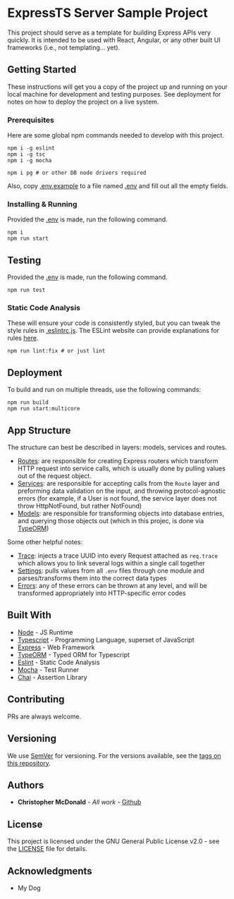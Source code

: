 # ExpressTS Server Sample Project

This project should serve as a template for building Express APIs very quickly. It is intended to be used with React, Angular, or any other built UI frameworks (i.e., not templating... yet).

## Getting Started

These instructions will get you a copy of the project up and running on your local machine for development and testing purposes. See deployment for notes on how to deploy the project on a live system.

### Prerequisites

Here are some global npm commands needed to develop with this project.

```
npm i -g eslint
npm i -g tsc
npm i -g mocha

npm i pg # or other DB node drivers required
```

Also, copy [.env.example](.env.example) to a file named [.env](.env) and fill out all the empty fields.

### Installing & Running

Provided the [.env](.env) is made, run the following command.

```
npm i
npm run start
```

## Testing

Provided the [.env](.env) is made, run the following command.
 
```
npm run test
```

### Static Code Analysis

These will ensure your code is consistently styled, but you can tweak the style rules in [.eslintrc.js](.eslintrc.js). The ESLint website can provide explanations for rules [here](https://eslint.org).

```
npm run lint:fix # or just lint
```

## Deployment

To build and run on multiple threads, use the following commands:

```
npm run build
npm run start:multicore
```

## App Structure

The structure can best be described in layers: models, services and routes.

* [Routes](src/routes): are responsible for creating Express routers which transform HTTP request into service calls, which is usually done by pulling values out of the request object.
* [Services](src/services): are responsible for accepting calls from the `Route` layer and preforming data validation on the input, and throwing protocol-agnostic errors (for example, if a User is not found, the service layer does not throw HttpNotFound, but rather NotFound)
* [Models](src/models): are responsible for transforming objects into database entries, and querying those objects out (which in this projec, is done via [TypeORM](https://typeorm.io/))

Some other helpful notes:

* [Trace](src/middleware/trace.middleware.ts): injects a trace UUID into every Request attached as `req.trace` which allows you to link several logs within a single call together
* [Settings](src/config/settings.config.ts): pulls values from all `.env` files through one module and parses/transforms them into the correct data types
* [Errors](src/errors): any of these errors can be thrown at any level, and will be transformed appropriately into HTTP-specific error codes

## Built With

* [Node](https://nodejs.org/en/) - JS Runtime
* [Typescript](https://www.typescriptlang.org) - Programming Language, superset of JavaScript
* [Express](https://expressjs.com) - Web Framework
* [TypeORM](https://typeorm.io/) - Typed ORM for Typescript
* [Eslint](http://eslint.org) - Static Code Analysis
* [Mocha](http://mochajs.org) - Test Runner
* [Chai](https://www.chaijs.com) - Assertion Library

## Contributing

PRs are always welcome.

## Versioning

We use [SemVer](http://semver.org/) for versioning. For the versions available, see the [tags on this repository](https://github.com/your/project/tags).

## Authors

* **Christopher McDonald** - *All work* - [Github](https://github.com/ChristopherMcDonald)

## License

This project is licensed under the GNU General Public License v2.0 - see the [LICENSE](LICENSE) file for details.

## Acknowledgments

* My Dog
